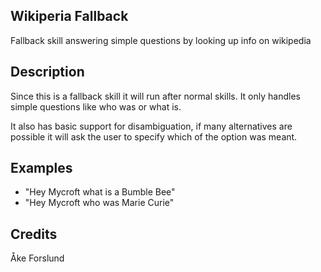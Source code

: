 ## Wikiperia Fallback
Fallback skill answering simple questions by looking up info on wikipedia

## Description 
Since this is a fallback skill it will run after normal skills. It only handles simple questions like who was or what is.

It also has basic support for disambiguation, if many alternatives are possible it will ask the user to specify which of the option was meant.

## Examples 
* "Hey Mycroft what is a Bumble Bee"
* "Hey Mycroft who was Marie Curie"

## Credits 
Åke Forslund

